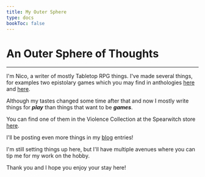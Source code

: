 ```yaml
---
title: My Outer Sphere
type: docs
bookToc: false
---
```


# An Outer Sphere of Thoughts

---

I'm Nico, a writer of mostly Tabletop RPG things. I've made several things, for examples two epistolary games which you may find in anthologies [here](https://far-horizons-co-op.itch.io/sgd8) and [here](https://far-horizons-co-op.itch.io/anthology-2-1).

Although my tastes changed some time after that and now I mostly write things for ***play*** than things that want to be ***games***.

You can find one of them in the Violence Collection at the Spearwitch store [here](https://spearwitch.com/products/violence-collection).

I'll be posting even more things in my [blog](/posts) entries!

I'm still setting things up here, but I'll have multiple avenues where you can tip me for my work on the hobby.

Thank you and I hope you enjoy your stay here!
